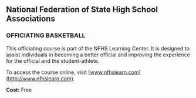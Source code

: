 <!-- Section: Officiating Basketball -->

## National Federation of State High School Associations

### OFFICIATING BASKETBALL

This officiating course is part of the NFHS Learning Center. It is designed to assist individuals in becoming a better official and improving the experience for the official and the student-athlete.

To access the course online, visit [www.nfhslearn.com](http://www.nfhslearn.com).

**Cost:** Free
